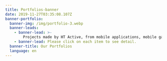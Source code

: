 ```yaml
---
title: Portfolios-banner
date: 2019-11-27T03:35:08.107Z
banner-portfolio:
  banner-img: /img/portfolio-3.webp
  banner-leads:
    - banner-lead: >-
        Projects made by HT Active, from mobile applications, mobile games to website. Our products work perfectly on Android, iOS and Windows.
    - banner-lead: Please click on each item to see detail.
  banner-title: Our Portfolios
  language: en
---
```

